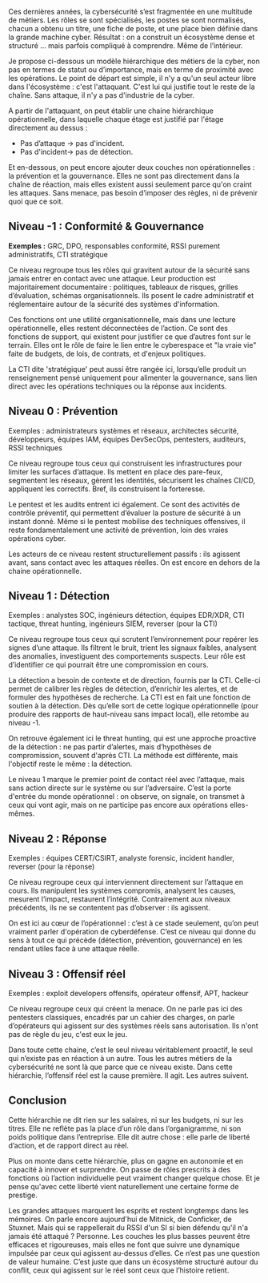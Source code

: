 
Ces dernières années, la cybersécurité s’est fragmentée en une multitude de métiers. Les rôles se sont spécialisés, les postes se sont normalisés, chacun a obtenu un titre, une fiche de poste, et une place bien définie dans la grande machine cyber. Résultat : on a construit un écosystème dense et structuré … mais parfois compliqué à comprendre. Même de l’intérieur.

Je propose ci-dessous un modèle hiérarchique des métiers de la cyber, non pas en termes de statut ou d’importance, mais en terme de proximité avec les opérations. Le point de départ est simple, il n'y a qu'un seul acteur libre dans l'écosystème : c'est l'attaquant. C'est lui qui justifie tout le reste de la chaîne. Sans attaque, il n'y a pas d'industrie de la cyber.

A partir de l'attaquant, on peut établir une chaine hiérarchique opérationnelle, dans laquelle chaque étage est justifié par l'étage directement au dessus :
- Pas d’attaque → pas d'incident.
- Pas d'incident→ pas de détection.

Et en-dessous, on peut encore ajouter deux couches non opérationnelles : la prévention et la gouvernance. Elles ne sont pas directement dans la chaîne de réaction, mais elles existent aussi seulement parce qu'on craint les attaques. Sans menace, pas besoin d’imposer des règles, ni de prévenir quoi que ce soit.


## Niveau -1 : Conformité & Gouvernance

**Exemples :** GRC, DPO, responsables conformité, RSSI purement administratifs, CTI stratégique

Ce niveau regroupe tous les rôles qui gravitent autour de la sécurité sans jamais entrer en contact avec une attaque. Leur production est majoritairement documentaire : politiques, tableaux de risques, grilles d’évaluation, schémas organisationnels. Ils posent le cadre administratif et réglementaire autour de la sécurité des systèmes d'information.

Ces fonctions ont une utilité organisationnelle, mais dans une lecture opérationnelle, elles restent déconnectées de l’action. Ce sont des fonctions de support, qui existent pour justifier ce que d’autres font sur le terrain. Elles ont le rôle de faire le lien entre le cyberespace et "la vraie vie" faite de budgets, de lois, de contrats, et d'enjeux politiques.

La CTI dite 'stratégique' peut aussi être rangée ici, lorsqu’elle produit un renseignement pensé uniquement pour alimenter la gouvernance, sans lien direct avec les opérations techniques ou la réponse aux incidents.



## Niveau 0 : Prévention

Exemples : administrateurs systèmes et réseaux, architectes sécurité, développeurs, équipes IAM, équipes DevSecOps, pentesters, auditeurs, RSSI techniques

Ce niveau regroupe tous ceux qui construisent les infrastructures pour limiter les surfaces d’attaque. Ils mettent en place des pare-feux, segmentent les réseaux, gèrent les identités, sécurisent les chaînes CI/CD, appliquent les correctifs. Bref, ils construisent la forteresse.

Le pentest et les audits entrent ici également. Ce sont des activités de contrôle préventif, qui permettent d’évaluer la posture de sécurité à un instant donné. Même si le pentest mobilise des techniques offensives, il reste fondamentalement une activité de prévention, loin des vraies opérations cyber.

Les acteurs de ce niveau restent structurellement passifs : ils agissent avant, sans contact avec les attaques réelles. On est encore en dehors de la chaine opérationnelle.


## Niveau 1 : Détection

Exemples : analystes SOC, ingénieurs détection, équipes EDR/XDR, CTI tactique, threat hunting, ingénieurs SIEM, reverser (pour la CTI)

Ce niveau regroupe tous ceux qui scrutent l’environnement pour repérer les signes d’une attaque. Ils filtrent le bruit, trient les signaux faibles, analysent des anomalies, investiguent des comportements suspects. Leur rôle est d’identifier ce qui pourrait être une compromission en cours.

La détection a besoin de contexte et de direction, fournis par la CTI. Celle-ci permet de calibrer les règles de détection, d’enrichir les alertes, et de formuler des hypothèses de recherche. La CTI est en fait une fonction de soutien à la détection. Dès qu’elle sort de cette logique opérationnelle (pour produire des rapports de haut-niveau sans impact local), elle retombe au niveau -1.

On retrouve également ici le threat hunting, qui est une approche proactive de la détection : ne pas partir d’alertes, mais d’hypothèses de compromission, souvent d'après CTI. La méthode est différente, mais l'objectif reste le même : la détection.

Le niveau 1 marque le premier point de contact réel avec l’attaque, mais sans action directe sur le système ou sur l’adversaire. C’est la porte d'entrée du monde opérationnel : on observe, on signale, on transmet à ceux qui vont agir, mais on ne participe pas encore aux opérations elles-mêmes.


## Niveau 2 : Réponse


Exemples : équipes CERT/CSIRT, analyste forensic, incident handler, reverser (pour la réponse)

Ce niveau regroupe ceux qui interviennent directement sur l’attaque en cours. Ils manipulent les systèmes compromis, analysent les causes, mesurent l’impact, restaurent l’intégrité. Contrairement aux niveaux précédents, ils ne se contentent pas d’observer : ils agissent.

On est ici au cœur de l’opérationnel : c’est à ce stade seulement, qu’on peut vraiment parler d'opération de cyberdéfense. C’est ce niveau qui donne du sens à tout ce qui précède (détection, prévention, gouvernance) en les rendant utiles face à une attaque réelle.


## Niveau 3 : Offensif réel

Exemples : exploit developers offensifs, opérateur offensif, APT, hackeur

Ce niveau regroupe ceux qui créent la menace. On ne parle pas ici des pentesters classiques, encadrés par un cahier des charges, on parle d’opérateurs qui agissent sur des systèmes réels sans autorisation. Ils n'ont pas de règle du jeu, c'est eux le jeu.

Dans toute cette chaine, c’est le seul niveau véritablement proactif, le seul qui n’existe pas en réaction à un autre. Tous les autres métiers de la cybersécurité ne sont là que parce que ce niveau existe. Dans cette hiérarchie, l’offensif réel est la cause première. Il agit. Les autres suivent.


## Conclusion

Cette hiérarchie ne dit rien sur les salaires, ni sur les budgets, ni sur les titres. Elle ne reflète pas la place d’un rôle dans l’organigramme, ni son poids politique dans l’entreprise. Elle dit autre chose : elle parle de liberté d’action, et de rapport direct au réel.

Plus on monte dans cette hiérarchie, plus on gagne en autonomie et en capacité à innover et surprendre. On passe de rôles prescrits à des fonctions où l’action individuelle peut vraiment changer quelque chose. Et je pense qu'avec cette liberté vient naturellement une certaine forme de prestige.

Les grandes attaques marquent les esprits et restent longtemps dans les mémoires. On parle encore aujourd'hui de Mitnick, de Conficker, de Stuxnet. Mais qui se rappellerait du RSSI d'un SI si bien défendu qu'il n'a jamais été attaqué ? Personne. Les couches les plus basses peuvent être efficaces et rigoureuses, mais elles ne font que suivre une dynamique impulsée par ceux qui agissent au-dessus d’elles. Ce n’est pas une question de valeur humaine. C’est juste que dans un écosystème structuré autour du conflit, ceux qui agissent sur le réel sont ceux que l’histoire retient.